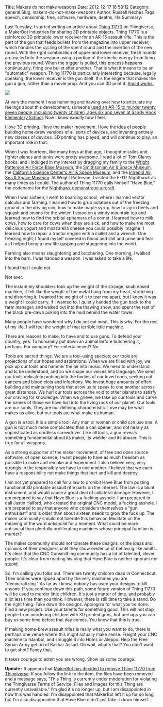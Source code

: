 Title: Makers do not make weapons
Date: 2012-12-17 18:58:12
Category: general
Slug: makers-do-not-make-weapons
Author: Russell Neches
Tags: speech, censorship, free, software, hardware, deaths, life
Summary: 


Last Tuesday, I started writing an article about [Thing
11770](http://www.thingiverse.com/thing:11770) on Thingiverse, a
MakerBot Industries for sharing 3D printable objects. Thing 11770 is a
reinforced 3D printable lower receiver for an AR-15 assault rifle. This
is the part of the gun that feeds bullets from the magazine into upper
receiver, which handles the cycling of the spent round and the insertion
of the new round. With the right combination of upper and lower
receiver, fresh rounds are cycled into the weapon using a portion of the
kinetic energy from firing the previous round. When the trigger is
pulled, this process happens continuously, firing one bullet after
another. That is what it means to be an "automatic" weapon. Thing 11770
is particularly interesting because, legally speaking, the lower
receiver is the gun itself. It is the engine that makes the gun a gun,
rather than a movie prop. And you can 3D print it. [And it
works.](http://www.extremetech.com/extreme/142265-the-first-open-source-3d-printed-gun)

![](http://vort.org/media/images/strengthened_AR_lower_display_medium.jpg)

At very the moment I was hemming and hawing over how to articulate my
feelings about this development, someone [used an AR-15 to murder twenty
seven people, including twenty children, ages six and seven at Sandy
Hook Elementary
School](http://en.wikipedia.org/wiki/Sandy_Hook_Elementary_School_shooting).
Now I know *exactly* how I feel.

I love 3D printing. I love the maker movement. I love the idea of people
building home-brew versions of all sorts of devices, and inventing
entirely new classes of devices. 3D printing has played, and will
continue to play, an important role in that.

When I was fourteen, like many boys at that age, I thought missiles and
fighter planes and tanks were pretty awesome. I read a lot of Tom Clancy
books, and I indulged in my interest by dragging my family to the
[Wright Patterson Air Force Base
Museum](http://www.nationalmuseum.af.mil/), the [Smithsonian Air & Space
Museum](http://airandspace.si.edu/), the [California Science Center's
Air & Space
Museum](http://www.californiasciencecenter.org/Exhibits/AirAndSpace/AirAndSpace.php),
and the [Intrepid Air, Sea & Space
Museum](http://www.intrepidmuseum.org/). At Wright Patterson, I visited
the F-117 Nighthawk as many times as I could. The author of Thing 11770
calls himself "Have Blue," the codename for the [Nighthawk demonstrator
aircraft](http://en.wikipedia.org/wiki/Lockheed_Have_Blue).

When I was sixteen, I went to boarding school, where I learned vector
calculus and farming. I learned how to grub potatoes out of the freezing
ground in the driving rain, how to make maple syrup, how to lay in beets
and squash and onions for the winter. I stood on a windy mountain top
and learned how to find the orbital ephemera of a comet. I learned how
to milk cows, how to care for cows when they are sick, and how to make
the most delicious yogurt and mozzarella cheese you could possibly
imagine. I learned how to repair a tractor engine with a mallet and a
wrench. One freezing night, I found myself covered in blood and shit and
urine and fear as I helped bring a new life gasping and staggering into
the world.

Farming also means slaughtering and butchering. One morning, I walked
into the barn. I was handed a weapon. I was asked to take a life.

I found that I could not.

Not ever.

The instant my shoulders took up the weight of the strange, snub nosed
machine, it felt like the weight of the metal hung from my heart,
stretching and distorting it. I wanted the weight of it to tear me
apart, but I knew it was a weight I could carry, if I wanted to. I
quietly handed the gun back to the farm manager, and walked out into the
thawing snow, and spent the rest of the black pre-dawn puking into the
mud behind the water tower.

Many people have wondered why I do not eat meat. This is why. For the
rest of my life, I will feel the weight of that terrible little machine.

There are reasons to make, to have and to use guns. To defend your
country, yes. To humanely put down an animal before butchering it,
perhaps. For vainglory? For entertainment? No.

Tools are sacred things. We are a tool-using species; our tools are
projections of our hopes and aspirations. When we are filled with joy,
we pick up our tools and hammer the air into music. We need to
understand and to be understood, and so we shape our voices into
language. We send our tools delicately probing into the bodies of our
loved ones, seeking out cancers and blood clots and infections. We
invest huge amounts of effort building and maintaining tools that allow
us to speak to one another across great distances. We hurl our tools
across the void to other planets to satisfy our craving for knowledge.
When we grieve, we take up our tools and carve the names of those we
have lost into the living rock of our planet. Our tools are our souls.
They are our defining characteristic. Love may be what makes us alive,
but our tools are what make us human.

A gun is a tool. It is a simple tool. Any man or woman or child can use
one. A gun is not much more complicated than a can opener, and not
nearly as sophisticated as cordless screwdriver. Like all tools, a gun
reveals something fundamental about its maker, its wielder and its
abuser. This is true for all weapons.

As a strong supporter of the maker movement, of free and open source
software, of open science, I want people to have as much freedom as
possible to make and remake and experiment. I also believe very, very
strongly in the responsibly we have to one another. I believe that we
each have a responsibility not make things that hurt and kill and
destroy.

I am not yet prepared to call for a law to prohibit Have Blue from
posting functional 3D printable assault rifle parts on the internet. The
law is a blunt instrument, and would cause a great deal of collateral
damage. However, I am prepared to say that Have Blue is a fucking
asshole. I am prepared to call Justin Halford, who created the original
CNC model, a fucking asshole. I am prepared to say that anyone who
considers themselves a "gun enthusiast" and is older than about sixteen
needs to grow the fuck up. The maker community should not tolerate this
behavior. Meditate on the meaning of the word *antisocial* for a moment.
What could be more antisocial than gleefully proliferating machines
whose principal function is murder?

The maker community should not tolerate these designs, or the ideas and
opinions of their designers until they show evidence of behaving like
adults. It's clear that the CNC Gunsmithing community has a lot of
talented, clever people. It's clear from reading his blog that Have Blue
is neither ignorant nor stupid.

So, I'm calling you folks out. There are twenty children dead in
Connecticut. Their bodies were ripped apart by the very machines you are
"democratizing." As far as I know, nobody has used your designs to kill
anyone. If you continue down this path, some future version of Thing
11770 will be used to murder little children. It's just a matter of
time, and probably a lot less time than you think. However, there is
still time to take a stand. Do the right thing. Take down the designs.
Apologize for what you've done. Find a new project. Use your talents for
something good. This will not stop people from murdering children with
3D printed guns, but perhaps you can buy us some time before that day
comes. You know that this is true.

If making home-brew assault rifles is really what you want to do, there
is perhaps one venue where this might actually make sense. Freight your
CNC machine to Istanbul, and smuggle it into Homs or Aleppo. Help the
Free Syrian Army get rid of Bashar Assad. Oh wait, what's that? You
don't want to get shot? Fancy that.

It takes courage to admit you are wrong. Show us some courage.

**Update :** It appears that [MakerBot has decided to remove Thing 11770
from
Thingiverse](http://www.forbes.com/sites/andygreenberg/2012/12/19/3d-printing-startup-makerbot-cracks-down-on-printable-gun-designs/).
If you follow the link to the item, the files have been removed and a
message says, "This Thing is currently under moderation for violating
the Thingiverse Terms of Service. Files and images for this Thing are
currently unavailable." I'm glad it's no longer up, but I am
disappointed in how this was handled. I'm disappointed that MakerBot
left it up for so long, but I'm also disappointed that Have Blue didn't
just take it down himself.
